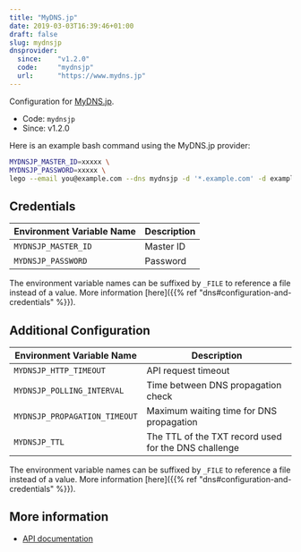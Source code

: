 ```yaml
---
title: "MyDNS.jp"
date: 2019-03-03T16:39:46+01:00
draft: false
slug: mydnsjp
dnsprovider:
  since:    "v1.2.0"
  code:     "mydnsjp"
  url:      "https://www.mydns.jp"
---
```


<!-- THIS DOCUMENTATION IS AUTO-GENERATED. PLEASE DO NOT EDIT. -->
<!-- providers/dns/mydnsjp/mydnsjp.toml -->
<!-- THIS DOCUMENTATION IS AUTO-GENERATED. PLEASE DO NOT EDIT. -->


Configuration for [MyDNS.jp](https://www.mydns.jp).


<!--more-->

- Code: `mydnsjp`
- Since: v1.2.0


Here is an example bash command using the MyDNS.jp provider:

```bash
MYDNSJP_MASTER_ID=xxxxx \
MYDNSJP_PASSWORD=xxxxx \
lego --email you@example.com --dns mydnsjp -d '*.example.com' -d example.com run
```




## Credentials

| Environment Variable Name | Description |
|-----------------------|-------------|
| `MYDNSJP_MASTER_ID` | Master ID |
| `MYDNSJP_PASSWORD` | Password |

The environment variable names can be suffixed by `_FILE` to reference a file instead of a value.
More information [here]({{% ref "dns#configuration-and-credentials" %}}).


## Additional Configuration

| Environment Variable Name | Description |
|--------------------------------|-------------|
| `MYDNSJP_HTTP_TIMEOUT` | API request timeout |
| `MYDNSJP_POLLING_INTERVAL` | Time between DNS propagation check |
| `MYDNSJP_PROPAGATION_TIMEOUT` | Maximum waiting time for DNS propagation |
| `MYDNSJP_TTL` | The TTL of the TXT record used for the DNS challenge |

The environment variable names can be suffixed by `_FILE` to reference a file instead of a value.
More information [here]({{% ref "dns#configuration-and-credentials" %}}).




## More information

- [API documentation](https://www.mydns.jp/?MENU=030)

<!-- THIS DOCUMENTATION IS AUTO-GENERATED. PLEASE DO NOT EDIT. -->
<!-- providers/dns/mydnsjp/mydnsjp.toml -->
<!-- THIS DOCUMENTATION IS AUTO-GENERATED. PLEASE DO NOT EDIT. -->
